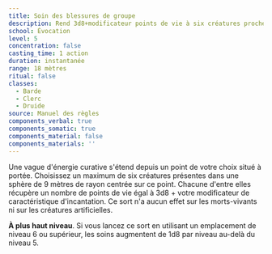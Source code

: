 ```yaml
---
title: Soin des blessures de groupe
description: Rend 3d8+modificateur points de vie à six créatures proches.
school: Évocation
level: 5
concentration: false
casting_time: 1 action
duration: instantanée
range: 18 mètres
ritual: false
classes:
  - Barde
  - Clerc
  - Druide
source: Manuel des règles
components_verbal: true
components_somatic: true
components_material: false
components_materials: ''
---
```

Une vague d'énergie curative s'étend depuis un point de votre choix situé à portée. Choisissez un maximum de six créatures présentes dans une sphère de 9 mètres de rayon centrée sur ce point. Chacune d'entre elles récupère un nombre de points de vie égal à 3d8 + votre modificateur de caractéristique d'incantation. Ce sort n'a aucun effet sur les morts-vivants ni sur les créatures artificielles.

**À plus haut niveau**. Si vous lancez ce sort en utilisant un emplacement de niveau 6 ou supérieur, les soins augmentent de 1d8 par niveau au-delà du niveau 5.
